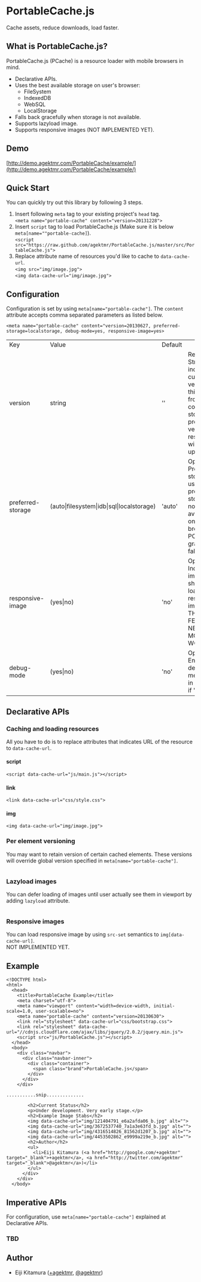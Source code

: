 # PortableCache.js

Cache assets, reduce downloads, load faster.

## What is PortableCache.js?

PortableCache.js (PCache) is a resource loader with mobile browsers in mind.

* Declarative APIs.
* Uses the best available storage on user's browser:
    * FileSystem
    * IndexedDB
    * WebSQL
    * LocalStorage
* Falls back gracefully when storage is not available.
* Supports lazyload image.
* Supports responsive images (NOT IMPLEMENTED YET).

## Demo

[http://demo.agektmr.com/PortableCache/example/](http://demo.agektmr.com/PortableCache/example/)

## Quick Start

You can quickly try out this library by following 3 steps.

1. Insert following `meta` tag to your existing project's `head` tag.<br/>
   `<meta name="portable-cache" content="version=20131228">`
1. Insert `script` tag to load PortableCache.js (Make sure it is below 
   `meta[name=""portable-cache]`).<br/>
   `<script 
   src="https://raw.github.com/agektmr/PortableCache.js/master/src/PortableCache.js">`
1. Replace attribute name of resources you'd like to cache to 
   `data-cache-url`.<br/>
   `<img src="img/image.jpg">`<br/>
   `<img data-cache-url="img/image.jpg">`

## Configuration

Configuration is set by using `meta[name="portable-cache"]`. The `content` 
attribute accepts comma separated parameters as listed below.

    <meta name="portable-cache" content="version=20130627, preferred-storage=localstorage, debug-mode=yes, responsive-image=yes>

<!-- TODO: Fix formatting of cells -->
<table>
<tr>
<td>Key</td>
<td>Value</td>
<td>Default</td>
<td></td>
</tr>
<tr>
<td>version</td>
<td>string</td>
<td>''</td>
<td>Required. String that indicates current version. If this differs from cookie stored previous version, resources will be updated.</td>
</tr>
<tr>
<td>preferred-storage</td>
<td>(auto|filesystem|idb|sql|localstorage)</td>
<td>'auto'</td>
<td>Optional. Preferred storage to use. If the preferred storage is not available on the browser, PCache gracefully falls back.</td>
</tr>
<tr>
<td>responsive-image</td>
<td>(yes|no)</td>
<td>'no'</td>
<td>Optional. Indicates if images should load responsive images.
THIS FEATURE NEEDS MORE WORK.</td>
</tr>
<tr>
<td>debug-mode</td>
<td>(yes|no)</td>
<td>'no'</td>
<td>Optional. Enables debug messages in console if 'yes'</td>
</tr>
</table>

## Declarative APIs
### Caching and loading resources

All you have to do is to replace attributes that indicates URL of the resource 
to `data-cache-url`.

#### script

    <script data-cache-url="js/main.js"></script>

#### link

    <link data-cache-url="css/style.css">

#### img

    <img data-cache-url="img/image.jpg">

### Per element versioning

You may want to retain version of certain cached elements. These versions will 
override global version specified in `meta[name="portable-cache"]`.

<img data-cache-url="img/image.jpg" data-cache-version="20131228">

### Lazyload images

You can defer loading of images until user actually see them in viewport by 
adding `lazyload` attribute.

<img data-cache-url="img/image.jpg" lazyload>

### Responsive images

You can load responsive image by using `src-set` semantics to 
`img[data-cache-url]`.  
NOT IMPLEMENTED YET.

## Example

    <!DOCTYPE html>
    <html>
      <head>
        <title>PortableCache Example</title>
        <meta charset="utf-8">
        <meta name="viewport" content="width=device-width, initial-scale=1.0, user-scalable=no">
        <meta name="portable-cache" content="version=20130630">
        <link rel="stylesheet" data-cache-url="css/bootstrap.css">
        <link rel="stylesheet" data-cache-url="//cdnjs.cloudflare.com/ajax/libs/jquery/2.0.2/jquery.min.js">
        <script src="js/PortableCache.js"></script>
      </head>
      <body>
        <div class="navbar">
          <div class="navbar-inner">
            <div class="container">
              <span class="brand">PortableCache.js</span>
            </div>
          </div>
        </div>

    ...........snip..............

            <h2>Current Status</h2>
            <p>Under development. Very early stage.</p>
            <h2>Example Image Stabs</h2>
            <img data-cache-url="img/121404791_e6a2afda06_b.jpg" alt="">
            <img data-cache-url="img/3672537740_7a1a3e63fd_b.jpg" alt="">
            <img data-cache-url="img/4316514826_81562d1207_b.jpg" alt="">
            <img data-cache-url="img/4453502862_e9999a219e_b.jpg" alt="">
            <h2>Author</h2>
            <ul>
              <li>Eiji Kitamura (<a href="http://google.com/+agektmr" target="_blank">+agektmr</a>, <a href="http://twitter.com/agektmr" target="_blank">@agektmr</a>)</li>
            </ul>
          </div>
        </div>
      </body>

## Imperative APIs

For configuration, use `meta[name="portable-cache"]` explained at Declarative 
APIs.

### TBD
## Author

* Eiji Kitamura ([+agektmr](https://google.com/+agektmr), [@agektmr](https://twitter.com/agektmr))
